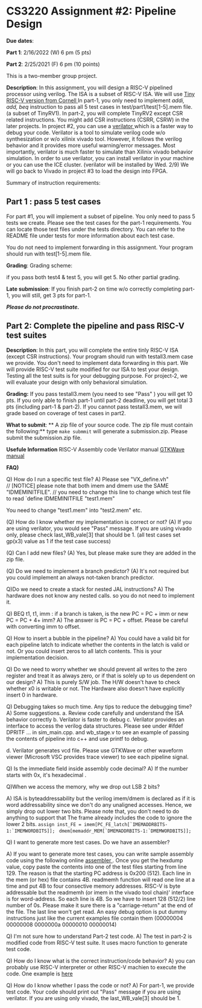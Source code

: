 # CS3220 Assignment #2: Pipeline Design 

**Due dates**: 

**Part 1**: 2/16/2022 (W) 6 pm  (5 pts)

**Part 2**: 2/25/2021 (F) 6 pm  (10 points)

This is a two-member group project. 


**Description**:
In this assignment, you will design a RISC-V pipelined processor using
verilog. The ISA is a subset of RISC-V ISA. We will use <a href="https://github.com/gt-cs3220/gt-cs3220.github.io/blob/master/project2_files/ece5745-tinyrv-isa.txt"> Tiny RISC-V version from Cornell </a>  In part-1, you only need to implement *addi, add, beq* instruction to pass all 5 test cases in test/part1/test[1-5].mem file. (a subset of TinyRV1). In part-2, you will complete TinyRV2 except CSR related instructions. You might add CSR instructions (CSRR, CSRW) in the later projects. 
In project #2, you can use a <a href="https://www.veripool.org/verilator/">  verilator </a>  which is a faster way to debug your code. Verilator is a tool to simulate verilog code w/o synthesization or w/o xilinix vivado tool. However, it follows the verilog behavior and it provides more useful warning/error messages. Most importantly, verilator is much faster to simulate than Xilinix vivado behavior simulation. In order to use verilator, you can install verilator in your machine or you can use the ICE cluster. (verilator will be installed by Wed. 2/9)  We will go back to Vivado in project #3 to load the design into FPGA. 

Summary of instruction requirements: 


## Part 1 : pass 5 test cases 
For part #1, you will implement a subset of pipeline. You  only need to pass 5 tests we create. Please see the test cases for the part-1 requirements. You can locate those test files under the tests directory. You can refer to the README file under tests for more information about each test case. 

You do not need to implement forwarding in this assignment. Your program should run with test[1-5].mem file.  


**Grading**: 
Grading scheme: 

if you pass both test4 & test 5, you will get 5. 
No other partial grading. 

**Late submission**: 
If you finish part-2 on time w/o correctly completing part-1, you will
still, get 3 pts for part-1. 


***Please do not procrastinate.*** 

## Part 2: Complete the pipeline  and pass RISC-V test suites

**Description**: 
In this part, you will complete the entire tinly RISC-V ISA (except CSR instructions). 
Your program should run with testall3.mem case we provide. You don't need to implement
data forwarding in this part.  We will provide RISC-V test suite modified for our ISA to test your design. Testing all the test suits is for your debugging purpose. For project-2, we will evaluate your design with only behavioral simulation.  

**Grading:** If you pass testall3.mem (you need to see "Pass" ) you will get 10 pts. 
If you only able to finish part-1 until part-2 deadline, you will get total 3 pts (including part-1 & part-2). 
If you cannot pass testall3.mem, we will grade based on coverage of test cases in part2. 

**What to submit**:
** A zip file of your source code. The zip file must contain the following:**
type ```make submmit``` will generate a submission.zip. 
Please submit the submission.zip file. 


**Usefule Information**
RISC-V Assembly code 
Verilator manual 
<a href="http://gtkwave.sourceforge.net/gtkwave.pdf"> GTKWave manual</a> 

**FAQ)**



Q) How do I run a specific test file? 
A) Please see "VX_define.vh"  
 // [NOTICE] please note that both imem and dmem use the SAME "IDMEMINITFILE".
  // you need to change this line to change which test file to read 
  `define IDMEMINITFILE  "test1.mem"
 
You need to change "test1.mem" into "test2.mem" etc. 

(Q) How do I know whether my implementation is correct or not? 
(A) If you are using verilator, you would see "Pass" message. If you are using vivado only, please check last_WB_vale[3] that should be 1. (all test cases set gp(x3) value as 1 if the test case success) 

(Q) Can I add new files? 
(A) Yes, but please make sure they are added in the zip file. 

(Q) Do we need to implement a branch predictor? 
(A) It's not required but you could implement an always not-taken branch predictor. 


Q)Do we need to create a stack for nested JAL instructions? 
A) The hardware does not know any nested calls. so you do not need to implement it. 


Q) BEQ t1, t1, imm : if a branch is taken, is the new PC = PC + imm or new PC = PC + 4+ imm? 
A) The answer is PC = PC + offset. Please be careful with converting imm to offset. 


Q) How to insert a bubble in the pipeline?
A) You could have a valid bit for each pipeline latch to indicate
whether the contents in the latch is valid or not. Or you could insert
zeros to all latch contents. This is your implementation decision.



Q) Do we need to worry whether  we should prevent all writes to the zero register and treat it as always zero, or if that is solely up to us dependent on our design? 
A) This is purely S/W job. The H/W doesn't have to check whether x0 is writable or not. The Hardware also doesn't have explicitly insert 0 in hardware. 



Q) Debugging takes so much time. Any tips to reduce the debugging time? 
A) Some suggestions. 
a. Review code carefully and understand the ISA behavior correctly 
b. Verilator is faster to debug 
c. Verilator provides an interface to access the verilog data structures. Please see under #ifdef DPRITF ...   in sim_main.cpp. and wb_stage.v to see an example of passing the contents of pipeline into c++ and use printf to debug. 

d. Verilator generates vcd file. Please use GTKWave or other waveform viewer (Microsoft VSC provides trace viewer) to see each pipeline signal. 



Q)  Is the immediate field inside assembly code decimal?
A) If the number starts with 0x, it's hexadecimal .

Q)When we access the memory, why we drop out LSB 2 bits? 

A) ISA is byteaddressability but the verilog imem/dmem is declared as if it is word addressability since we don't do any unaligned accesses. Hence, we simply drop out lower two bits. 
 Please note that, you don't need to do anything to support that 
The frame already includes the code to ignore the lower 2 bits. 
  ```assign inst_FE = imem[PC_FE_latch[`IMEMADDRBITS-1:`IMEMWORDBITS]]; ```
```dmem[memaddr_MEM[`DMEMADDRBITS-1:`DMEMWORDBITS]]; ``` 



Q) I want to generate more test cases. Do we have an assembler? 

A) If you want to generate more test cases, you can write sample assembly code using the following online <a href="https://riscvasm.lucasteske.dev/#"> assembler </a>. 
Once you get the hexdump value, copy paste the contents into one of the test files starting from line 129. The reason is that the starting PC address is 0x200 (512). Each line in the  mem (or hex) file contains 4B. readmemh function will read one line at a time and put 4B to four consective memory addresses. RISC-V is byte addressable but the readmemh (or imem in the vivado tool chain)' interface is for word-address. So each line is 4B. So we have to insert 128 (512/2) line number of 0s. Please make it sure there is a "carriage-return" at the end of the file. The last line won't get read. 
An easy debug option is put dummy instructions just like the current examples  file contain them 
(00000004
00000008 
0000000a 
00000010
00000014) 


Q)  I'm not sure how to understand Part-2 test code. 
A) The test in part-2 is modified code from RISC-V test suite. It uses macro function to generate test code. 



Q) How do I know what is the correct instruction/code behavior? 
A) 
you can probably use  RISC-V interpreter or other RISC-V machien to execute the code. One example is <a href ="https://www.cs.cornell.edu/courses/cs3410/2019sp/riscv/interpreter/" >  here </a> 

Q) How do I know whether I pass the code or not? 
A) For part-1, we provide test code. Your code should print out "Pass" message if you are using verilator. If you are using only vivado, the last_WB_vale[3] should be 1.  